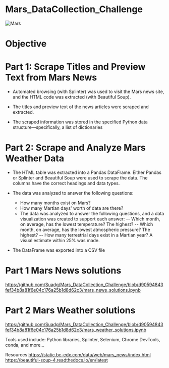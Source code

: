 # Mars_DataCollection_Challenge
![Mars](https://static.bc-edx.com/data/web/mars_news/images/9172_PIA25179-320x240.jpeg)

# Objective

# Part 1: Scrape Titles and Preview Text from Mars News

- Automated browsing (with Splinter) was used to visit the Mars news site, and the HTML code was extracted (with Beautiful Soup).

- The titles and preview text of the news articles were scraped and extracted.

- The scraped information was stored in the specified Python data structure—specifically, a list of dictionaries

# Part 2: Scrape and Analyze Mars Weather Data

- The HTML table was extracted into a Pandas DataFrame. Either Pandas or Splinter and Beautiful Soup were used to scrape the data. The columns have the correct headings and data types.

- The data was analyzed to answer the following questions:
  - How many months exist on Mars?
  - How many Martian days' worth of data are there?
  - The data was analyzed to answer the following questions, and a data visualization was created to support each answer:
    -- Which month, on average, has the lowest temperature? The highest?
    -- Which month, on average, has the lowest atmospheric pressure? The highest?
    -- How many terrestrial days exist in a Martian year? A visual estimate within 25% was made.

- The DataFrame was exported into a CSV file

# Part 1 Mars News solutions 

<https://github.com/Suadg/Mars_DataCollection_Challenge/blob/d90594843fef34b8a81f6e04c176a25b1d8d62c3/mars_news_solutions.ipynb>

# Part 2 Mars Weather solutions 

<https://github.com/Suadg/Mars_DataCollection_Challenge/blob/d90594843fef34b8a81f6e04c176a25b1d8d62c3/mars_weather_solutions.ipynb>

Tools used include: 
Python libraries, Splinter, Selenium, Chrome DevTools, conda, and more...

Resources
<https://static.bc-edx.com/data/web/mars_news/index.html>
<https://beautiful-soup-4.readthedocs.io/en/latest>
